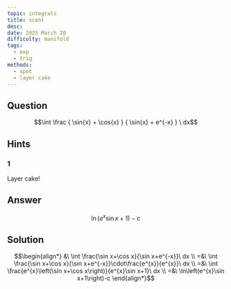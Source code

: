 ```yaml
---
topic: integrals
title: scent
desc: 
date: 2025 March 20
difficulty: manifold
tags:
  - exp
  - trig
methods:
  - spot
  - layer cake
---
```



## Question
```math
\int
  \frac
    { \sin{x} + \cos{x} }
    { \sin{x} + e^{-x} }
\ dx
```


## Hints

### 1
Layer cake!


## Answer
```math
\ln\left(e^{x}\sin x+1\right)-c
```


## Solution

```math
\begin{align*}
  &\ \int \frac{\sin x+\cos x}{\sin x+e^{-x}}\ dx
  \\ =&\ \int \frac{\sin x+\cos x}{\sin x+e^{-x}}\cdot\frac{e^{x}}{e^{x}}\ dx
  \\ =&\ \int \frac{e^{x}\left(\sin x+\cos x\right)}{e^{x}\sin x+1}\ dx
  \\ =&\ \ln\left(e^{x}\sin x+1\right)-c
\end{align*}
```
